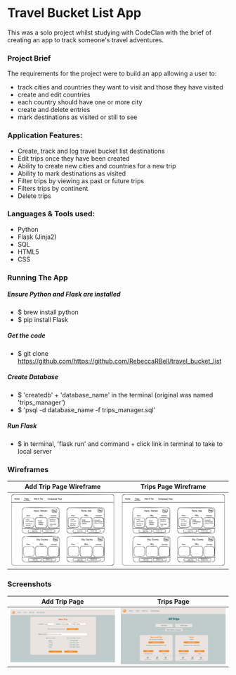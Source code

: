 # Travel Bucket List App

This was a solo project whilst studying with CodeClan with the brief of creating an app to track someone's travel adventures.

### Project Brief

The requirements for the project were to build an app allowing a user to:

- track cities and countries they want to visit and those they have visited
- create and edit countries
- each country should have one or more city
- create and delete entries
- mark destinations as visited or still to see

### Application Features:

- Create, track and log travel bucket list destinations
- Edit trips once they have been created
- Ability to create new cities and countries for a new trip
- Ability to mark destinations as visited
- Filter trips by viewing as past or future trips
- Filters trips by continent
- Delete trips

### Languages & Tools used:

- Python
- Flask (Jinja2)
- SQL
- HTML5
- CSS

### Running The App

##### Ensure Python and Flask are installed
-  $ brew install python
-  $ pip install Flask

##### Get the code
 - $ git clone https://github.com/https://github.com/RebeccaRBell/travel_bucket_list

##### Create Database
-  $ 'createdb' + 'database_name' in the terminal (original was named 'trips_manager')
-  $ 'psql -d database_name -f trips_manager.sql'

##### Run Flask
- $ in terminal, 'flask run' and command + click link in terminal to take to local server 




### Wireframes

| Add Trip Page Wireframe                                |                  Trips Page Wireframe                   |
| ------------------------------------------------------ | :-----------------------------------------------------: |
| ![Add-Trip-Wireframe](/static/trip_page_wireframe.png) | ![All-Trips-Wireframe](/static/trip_page_wireframe.png) |

### Screenshots

| Add Trip Page                                   |                  Trips Page                   |
| ----------------------------------------------- | :-------------------------------------------: |
| ![Add-Trip-Page](/static/add_trip.png?raw=true) | ![All-Trips-Page](/static/trips.png?raw=true) |
